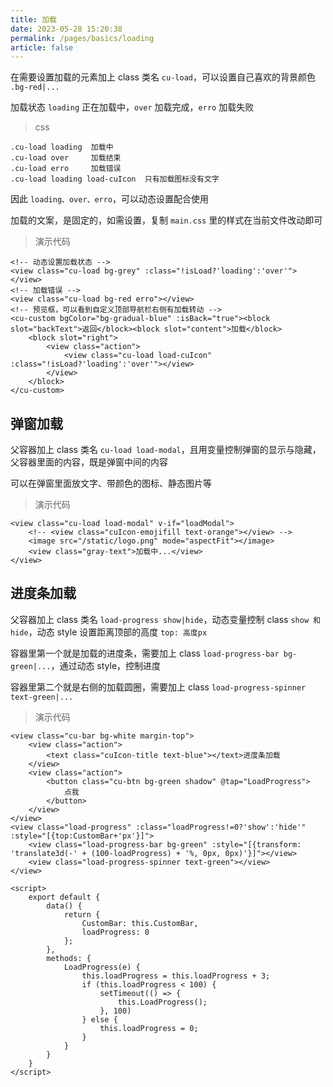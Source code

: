 ```yaml
---
title: 加载
date: 2023-05-28 15:20:38
permalink: /pages/basics/loading
article: false
---
```


在需要设置加载的元素加上 class 类名 `cu-load`，可以设置自己喜欢的背景颜色 `.bg-red|...`

加载状态 `loading` 正在加载中，`over` 加载完成，`erro` 加载失败

> css
```
.cu-load loading  加载中
.cu-load over     加载结束
.cu-load erro     加载错误
.cu-load loading load-cuIcon  只有加载图标没有文字
```
因此 `loading、over、erro`，可以动态设置配合使用

加载的文案，是固定的，如需设置，复制 `main.css` 里的样式在当前文件改动即可

> 演示代码
```vue
<!-- 动态设置加载状态 -->
<view class="cu-load bg-grey" :class="!isLoad?'loading':'over'"></view>
<!-- 加载错误 -->
<view class="cu-load bg-red erro"></view>
<!-- 预览框，可以看到自定义顶部导航栏右侧有加载转动 -->
<cu-custom bgColor="bg-gradual-blue" :isBack="true"><block slot="backText">返回</block><block slot="content">加载</block>
    <block slot="right">
        <view class="action">
            <view class="cu-load load-cuIcon" :class="!isLoad?'loading':'over'"></view>
        </view>
    </block>
</cu-custom>
```

## 弹窗加载

父容器加上 class 类名 `cu-load load-modal`，且用变量控制弹窗的显示与隐藏，父容器里面的内容，既是弹窗中间的内容

可以在弹窗里面放文字、带颜色的图标、静态图片等

> 演示代码
```vue
<view class="cu-load load-modal" v-if="loadModal">
    <!-- <view class="cuIcon-emojifill text-orange"></view> -->
    <image src="/static/logo.png" mode="aspectFit"></image>
    <view class="gray-text">加载中...</view>
</view>
```

## 进度条加载

父容器加上 class 类名 `load-progress show|hide`，动态变量控制 class `show 和 hide`，动态 style 设置距离顶部的高度 `top: 高度px`

容器里第一个就是加载的进度条，需要加上 class `load-progress-bar bg-green|...`，通过动态 style，控制进度

容器里第二个就是右侧的加载圆圈，需要加上 class `load-progress-spinner text-green|...`

> 演示代码
```vue
<view class="cu-bar bg-white margin-top">
    <view class="action">
        <text class="cuIcon-title text-blue"></text>进度条加载
    </view>
    <view class="action">
        <button class="cu-btn bg-green shadow" @tap="LoadProgress">
            点我
        </button>
    </view>
</view>
<view class="load-progress" :class="loadProgress!=0?'show':'hide'" :style="[{top:CustomBar+'px'}]">
    <view class="load-progress-bar bg-green" :style="[{transform: 'translate3d(-' + (100-loadProgress) + '%, 0px, 0px)'}]"></view>
    <view class="load-progress-spinner text-green"></view>
</view>

<script>
	export default {
		data() {
			return {
				CustomBar: this.CustomBar,
				loadProgress: 0
			};
		},
		methods: {
			LoadProgress(e) {
				this.loadProgress = this.loadProgress + 3;
				if (this.loadProgress < 100) {
					setTimeout(() => {
						this.LoadProgress();
					}, 100)
				} else {
					this.loadProgress = 0;
				}
			}
		}
	}
</script>
```